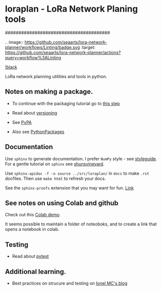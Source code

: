# loraplan - LoRa Network Planing tools
#######################################

.. image:: https://github.com/seaarts/lora-network-planner/workflows/Linting/badge.svg 
    :target: https://github.com/seaarts/lora-network-planner/actions?query=workflow%3ALinting

[!black](https://img.shields.io/badge/code%20style-black-000000.svg)


LoRa network planning utilities and tools in python.

## Notes on making a package.
- To continue with the packaging tutorial go to [this step](https://packaging.python.org/en/latest/tutorials/packaging-projects/#generating-distribution-archives)

- Read about [versioning](https://packaging.python.org/en/latest/guides/distributing-packages-using-setuptools/#pre-release-versioning)

- See [PyPA](https://www.pypa.io/en/latest/)

- Also see [PythonPackages](https://py-pkgs.org/06-documentation)

## Documentation
Use `sphinx` to generate documentation. I prefer `NumPy` style - see [styleguide](https://numpydoc.readthedocs.io/en/latest/format.html#docstring-standard). For a gentle tutorial on `sphinx` see [shunsvineyard](https://shunsvineyard.info/2019/09/19/use-sphinx-for-python-documentation/).

Use `sphinx-apidoc -f -o source ../src/loraplan/` in `docs` to make `.rst` docfiles. Then use `make html` to refresh your docs.


See the `sphinx-proofs` extension that you may want for fun. [Link](https://github.com/executablebooks/sphinx-proof)


## See notes on using Colab and github
Check out this [Colab demo](https://colab.research.google.com/github/googlecolab/colabtools/blob/master/notebooks/colab-github-demo.ipynb#scrollTo=3VQqVi-3ScBC).

It seems possible to maintain a folder of noteoboks, and to create a link that opens a notebook in colab.

## Testing
- Read about [pytest](https://docs.pytest.org/en/7.1.x/explanation/goodpractices.html#test-discovery)

## Additional learning.

- Best practices on strucure and testing on [Ionel MC's blog](https://blog.ionelmc.ro/2014/05/25/python-packaging/#the-structure%3E)
 

